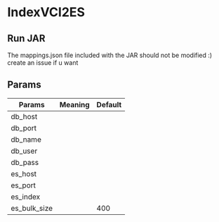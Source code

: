 # IndexVCI2ES

## Run JAR

The mappings.json file included with the JAR should not be modified :) create an issue if u want

## Params

| Params  | Meaning  | Default  |
|---|---|---|
| db_host  |   |   |
| db_port  |   |   |
| db_name  |   |   |
| db_user  |   |   |
| db_pass  |   |   |
| es_host  |   |   |
| es_port  |   |   |
| es_index  |   |   |
| es_bulk_size  |   | 400  |
